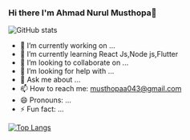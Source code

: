 ### Hi there I'm Ahmad Nurul Musthopa👋




![GitHub stats](https://github-readme-stats.vercel.app/api?username=skipper-09&show_icons=true)  


- 🔭 I’m currently working on ...
- 🌱 I’m currently learning React Js,Node js,Flutter
- 👯 I’m looking to collaborate on ...
- 🤔 I’m looking for help with ...
- 💬 Ask me about ...
- 📫 How to reach me: musthopaa043@gmail.com
- 😄 Pronouns: ...
- ⚡ Fun fact: ...

[![Top Langs](https://github-readme-stats.vercel.app/api/top-langs/?username=skipper-09)](https://github.com/anuraghazra/github-readme-stats)
